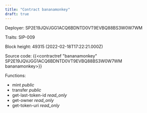 ```yaml
---
title: "Contract bananamonkey"
draft: true
---
```

Deployer: SP2E19JQVJGG1ACQ6BDNTD0VT9EVBQ88BS3W0W7WM

Traits:
SIP-009 



Block height: 49315 (2022-02-18T17:22:21.000Z)

Source code: {{<contractref "bananamonkey" SP2E19JQVJGG1ACQ6BDNTD0VT9EVBQ88BS3W0W7WM bananamonkey>}}

Functions:

* mint _public_
* transfer _public_
* get-last-token-id _read_only_
* get-owner _read_only_
* get-token-uri _read_only_
